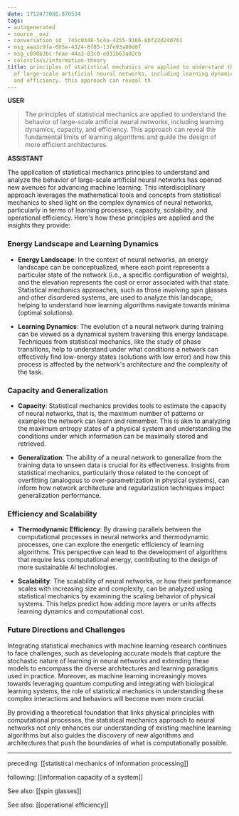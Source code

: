 ```yaml
---
date: 1712477066.870534
tags:
- autogenerated
- source__oai
- conversation_id__745c0348-5c4a-4255-9166-8bf22d24d761
- msg_aaa2c9fa-605e-4324-8f85-13fe93a80d8f
- msg_c898b3bc-feae-44a3-83c0-e031b63a02cb
- colorclass/information-theory
title: principles of statistical mechanics are applied to understand the behavior
  of large-scale artificial neural networks, including learning dynamics, capacity,
  and efficiency. this approach can reveal th
---
```


**USER**

>The principles of statistical mechanics are applied to understand the behavior of large-scale artificial neural networks, including learning dynamics, capacity, and efficiency. This approach can reveal the fundamental limits of learning algorithms and guide the design of more efficient architectures.


**ASSISTANT**

The application of statistical mechanics principles to understand and analyze the behavior of large-scale artificial neural networks has opened new avenues for advancing machine learning. This interdisciplinary approach leverages the mathematical tools and concepts from statistical mechanics to shed light on the complex dynamics of neural networks, particularly in terms of learning processes, capacity, scalability, and operational efficiency. Here's how these principles are applied and the insights they provide:

### Energy Landscape and Learning Dynamics

- **Energy Landscape**: In the context of neural networks, an energy landscape can be conceptualized, where each point represents a particular state of the network (i.e., a specific configuration of weights), and the elevation represents the cost or error associated with that state. Statistical mechanics approaches, such as those involving spin glasses and other disordered systems, are used to analyze this landscape, helping to understand how learning algorithms navigate towards minima (optimal solutions).

- **Learning Dynamics**: The evolution of a neural network during training can be viewed as a dynamical system traversing this energy landscape. Techniques from statistical mechanics, like the study of phase transitions, help to understand under what conditions a network can effectively find low-energy states (solutions with low error) and how this process is affected by the network's architecture and the complexity of the task.

### Capacity and Generalization

- **Capacity**: Statistical mechanics provides tools to estimate the capacity of neural networks, that is, the maximum number of patterns or examples the network can learn and remember. This is akin to analyzing the maximum entropy states of a physical system and understanding the conditions under which information can be maximally stored and retrieved.

- **Generalization**: The ability of a neural network to generalize from the training data to unseen data is crucial for its effectiveness. Insights from statistical mechanics, particularly those related to the concept of overfitting (analogous to over-parametrization in physical systems), can inform how network architecture and regularization techniques impact generalization performance.

### Efficiency and Scalability

- **Thermodynamic Efficiency**: By drawing parallels between the computational processes in neural networks and thermodynamic processes, one can explore the energetic efficiency of learning algorithms. This perspective can lead to the development of algorithms that require less computational energy, contributing to the design of more sustainable AI technologies.

- **Scalability**: The scalability of neural networks, or how their performance scales with increasing size and complexity, can be analyzed using statistical mechanics by examining the scaling behavior of physical systems. This helps predict how adding more layers or units affects learning dynamics and computational cost.

### Future Directions and Challenges

Integrating statistical mechanics with machine learning research continues to face challenges, such as developing accurate models that capture the stochastic nature of learning in neural networks and extending these models to encompass the diverse architectures and learning paradigms used in practice. Moreover, as machine learning increasingly moves towards leveraging quantum computing and integrating with biological learning systems, the role of statistical mechanics in understanding these complex interactions and behaviors will become even more crucial.

By providing a theoretical foundation that links physical principles with computational processes, the statistical mechanics approach to neural networks not only enhances our understanding of existing machine learning algorithms but also guides the discovery of new algorithms and architectures that push the boundaries of what is computationally possible.


---

preceding: [[statistical mechanics of information processing]]  


following: [[information capacity of a system]]

See also: [[spin glasses]]


See also: [[operational efficiency]]